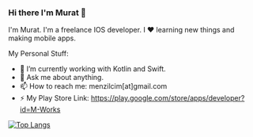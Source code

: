 ### Hi there I'm Murat 👋

I'm Murat. I'm a freelance IOS developer. I ❤ learning new things and making mobile apps.

My Personal Stuff:

- 🔭 I’m currently working with Kotlin and Swift.
- 💬 Ask me about anything.
- 📫 How to reach me: menzilcim[at]gmail.com
- ⚡ My Play Store Link: https://play.google.com/store/apps/developer?id=M-Works

[![Top Langs](https://github-readme-stats.vercel.app/api/top-langs/?username=murat0901&langs_count=8)](https://github.com/anuraghazra/github-readme-stats)
